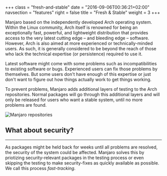 +++
class = "fresh-and-stable"
date = "2016-09-06T00:36:21+02:00"
navsection = "features"
right = false
title = "Fresh & Stable"
weight = 3
+++

Manjaro based on the independently developed Arch operating system. Within the Linux community, Arch itself is renowned for being an exceptionally fast, powerful, and lightweight distribution that provides access to the very latest cutting edge – and bleeding edge – software. However, Arch is also aimed at more experienced or technically-minded users. As such, it is generally considered to be beyond the reach of those who lack the technical expertise (or persistence) required to use it.

Latest software might come with some problems such as incompatibilities to existing software or bugs. Experienced users can fix those problems by themselves. But some users don't have enough of this expertise or just don't want to figure out how things actually work to get things working.

To prevent problems, Manjaro adds additional layers of testing to the Arch repositories. Normal packages will go through this additional layers and will only be released for users who want a stable system, until no more problems are found.

![Manjaro repositories](/img/features/repositories.png#center)

## What about security?
---

As packages might be held back for weeks until all problems are resolved, the security of the system could be affected. Manjaro solves this by priotizing security-relevant packages in the testing process or even skipping the testing to make security-fixes as quickly available as possible. We call this process *fast-tracking*.
